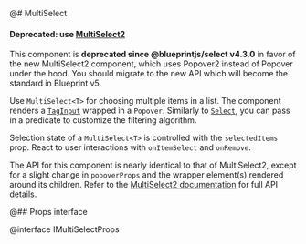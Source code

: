 @# MultiSelect

<div class="@ns-callout @ns-intent-danger @ns-icon-error">
    <h4 class="@ns-heading">

Deprecated: use [MultiSelect2](#select/multi-select2)

</h4>

This component is **deprecated since @blueprintjs/select v4.3.0** in favor of the new
MultiSelect2 component, which uses Popover2 instead of Popover under the hood.
You should migrate to the new API which will become the standard in Blueprint v5.

</div>

Use `MultiSelect<T>` for choosing multiple items in a list. The component renders a [`TagInput`](#core/components/tag-input) wrapped in a `Popover`. Similarly to [`Select`](#select/select-component), you can pass in a predicate to customize the filtering algorithm.

Selection state of a `MultiSelect<T>` is controlled with the `selectedItems` prop. React to user interactions with `onItemSelect` and `onRemove`.

The API for this component is nearly identical to that of MultiSelect2, except for a slight change in
`popoverProps` and the wrapper element(s) rendered around its children.
Refer to the [MultiSelect2 documentation](#select/multi-select2) for full API details.

@## Props interface

@interface IMultiSelectProps
